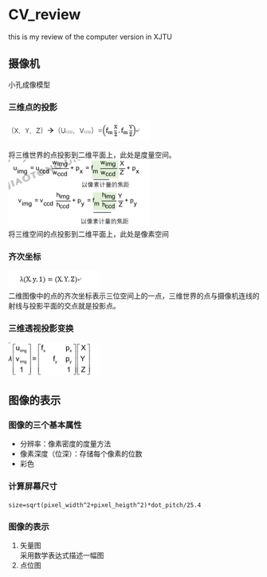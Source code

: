 # CV_review
this is my review of the computer version in XJTU


## 摄像机
小孔成像模型
### 三维点的投影
![](https://github.com/Soo-Q6/CV_review/raw/master/photo/Snipaste_2018-06-18_09-50-19.png)

将三维世界的点投影到二维平面上，此处是度量空间。</br>
![](https://github.com/Soo-Q6/CV_review/raw/master/photo/Snipaste_2018-06-18_10-04-09.png)
<br>将三维空间的点投影到二维平面上，此处是像素空间

### 齐次坐标
![](https://github.com/Soo-Q6/CV_review/raw/master/photo/Snipaste_2018-06-18_10-12-41.png)
<br>二维图像中的点的齐次坐标表示三位空间上的一点，三维世界的点与摄像机连线的射线与投影平面的交点就是投影点。<br>
### 三维透视投影变换
![](https://github.com/Soo-Q6/CV_review/raw/master/photo/Snipaste_2018-06-18_10-17-49.png)
<br>
## 图像的表示
### 图像的三个基本属性
* 分辨率：像素密度的度量方法
* 像素深度（位深）：存储每个像素的位数
* 彩色
### 计算屏幕尺寸
`
size=sqrt(pixel_width^2+pixel_heigth^2)*dot_pitch/25.4
`
### 图像的表示
1. 矢量图<br>
采用数学表达式描述一幅图
2. 点位图<br>
